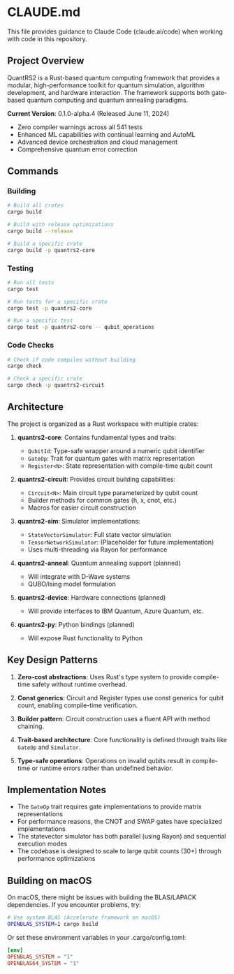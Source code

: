 # CLAUDE.md

This file provides guidance to Claude Code (claude.ai/code) when working with code in this repository.

## Project Overview

QuantRS2 is a Rust-based quantum computing framework that provides a modular, high-performance toolkit for quantum simulation, algorithm development, and hardware interaction. The framework supports both gate-based quantum computing and quantum annealing paradigms.

**Current Version**: 0.1.0-alpha.4 (Released June 11, 2024)
- Zero compiler warnings across all 541 tests
- Enhanced ML capabilities with continual learning and AutoML
- Advanced device orchestration and cloud management
- Comprehensive quantum error correction

## Commands

### Building

```bash
# Build all crates
cargo build

# Build with release optimizations
cargo build --release

# Build a specific crate
cargo build -p quantrs2-core
```

### Testing

```bash
# Run all tests
cargo test

# Run tests for a specific crate
cargo test -p quantrs2-core

# Run a specific test
cargo test -p quantrs2-core -- qubit_operations
```

### Code Checks

```bash
# Check if code compiles without building
cargo check

# Check a specific crate
cargo check -p quantrs2-circuit
```

## Architecture

The project is organized as a Rust workspace with multiple crates:

1. **quantrs2-core**: Contains fundamental types and traits:
   - `QubitId`: Type-safe wrapper around a numeric qubit identifier
   - `GateOp`: Trait for quantum gates with matrix representation
   - `Register<N>`: State representation with compile-time qubit count

2. **quantrs2-circuit**: Provides circuit building capabilities:
   - `Circuit<N>`: Main circuit type parameterized by qubit count
   - Builder methods for common gates (h, x, cnot, etc.)
   - Macros for easier circuit construction

3. **quantrs2-sim**: Simulator implementations:
   - `StateVectorSimulator`: Full state vector simulation
   - `TensorNetworkSimulator`: (Placeholder for future implementation)
   - Uses multi-threading via Rayon for performance

4. **quantrs2-anneal**: Quantum annealing support (planned)
   - Will integrate with D-Wave systems
   - QUBO/Ising model formulation

5. **quantrs2-device**: Hardware connections (planned)
   - Will provide interfaces to IBM Quantum, Azure Quantum, etc.

6. **quantrs2-py**: Python bindings (planned)
   - Will expose Rust functionality to Python

## Key Design Patterns

1. **Zero-cost abstractions**: Uses Rust's type system to provide compile-time safety without runtime overhead.

2. **Const generics**: Circuit and Register types use const generics for qubit count, enabling compile-time verification.

3. **Builder pattern**: Circuit construction uses a fluent API with method chaining.

4. **Trait-based architecture**: Core functionality is defined through traits like `GateOp` and `Simulator`.

5. **Type-safe operations**: Operations on invalid qubits result in compile-time or runtime errors rather than undefined behavior.

## Implementation Notes

- The `GateOp` trait requires gate implementations to provide matrix representations
- For performance reasons, the CNOT and SWAP gates have specialized implementations
- The statevector simulator has both parallel (using Rayon) and sequential execution modes
- The codebase is designed to scale to large qubit counts (30+) through performance optimizations

## Building on macOS

On macOS, there might be issues with building the BLAS/LAPACK dependencies. If you encounter problems, try:

```bash
# Use system BLAS (Accelerate framework on macOS)
OPENBLAS_SYSTEM=1 cargo build
```

Or set these environment variables in your .cargo/config.toml:

```toml
[env]
OPENBLAS_SYSTEM = "1"
OPENBLAS64_SYSTEM = "1"
```